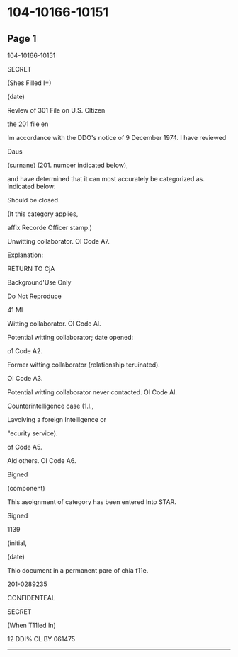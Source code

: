 # 104-10166-10151

## Page 1

104-10166-10151

SECRET

(Shes Filled I=)

(date)

Revlew of 301 File on U.S. Cltizen

the 201 file en

Im accordance with the DDO's notice of 9 December 1974. I have reviewed

Daus

(surnane) (201. number indicated below),

and have determined that it can most accurately be categorized as. Indicated below:

Should be closed.

(It this category applies,

affix Recorde Officer stamp.)

Unwitting collaborator. OI Code A7.

Explanation:

RETURN TO CjA

Background'Use Only

Do Not Reproduce

41 MI

Witting collaborator. Ol Code Al.

Potential witting collaborator; date opened:

o1 Code A2.

Former witting collaborator (relationship teruinated).

OI Code A3.

Potential witting collaborator never contacted. OI Code Al.

Counterintelligence case (1.l.,

Lavolving a foreign Intelligence or

"ecurity service).

of Code A5.

Ald others. OI Code A6.

Bigned

(component)

This asoignment of category has been entered Into STAR.

Signed

1139

(initial,

(date)

Thio document in a permanent pare of chia f11e.

201-0289235

CONFIDENTEAL

SECRET

(When T11led In)

12 DDI% CL BY 061475

---

